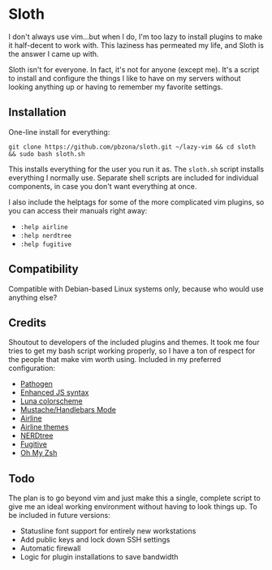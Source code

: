 # Sloth

I don't always use vim...but when I do, I'm too lazy to install plugins to make
it half-decent to work with. This laziness has permeated my life, and Sloth is
the answer I came up with.

Sloth isn't for everyone. In fact, it's not for anyone (except me). It's a script to
install and configure the things I like to have on my servers without looking
anything up or having to remember my favorite settings.
 
## Installation

One-line install for everything:

`git clone https://github.com/pbzona/sloth.git ~/lazy-vim && cd sloth && sudo
bash sloth.sh`

This installs everything for the user you run it as. The `sloth.sh` script
installs everything I normally use. Separate shell scripts are included for
individual components, in case you don't want everything at once.

I also include the helptags for some of the more complicated vim plugins, so you can
access their manuals right away:

- `:help airline`
- `:help nerdtree`
- `:help fugitive`

## Compatibility

Compatible with Debian-based Linux systems only, because who would
use anything else?

## Credits  

Shoutout to developers of the included plugins and themes. It took me four
tries to get my bash script working properly, so I have a ton of respect for
the people that make vim worth using. Included in my preferred configuration:

- [Pathogen](https://github.com/tpope/vim-pathogen)
- [Enhanced JS syntax](https://github.com/pangloss/vim-javascript)
- [Luna colorscheme](https://github.com/notpratheek/vim-luna)
- [Mustache/Handlebars Mode](https://github.com/mustache/vim-mustache-handlebars)
- [Airline](https://github.com/vim-airline/vim-airline)
- [Airline themes](https://github.com/vim-airline/vim-airline-themes)
- [NERDtree](https://github.com/scrooloose/nerdtree)
- [Fugitive](https://github.com/tpope/vim-fugitive)
- [Oh My Zsh](https://github.com/robbyrussell/oh-my-zsh)

## Todo

The plan is to go beyond vim and just make this a single, complete script to give me an
ideal working environment without having to look things up. To be included in
future versions:

- Statusline font support for entirely new workstations
- Add public keys and lock down SSH settings
- Automatic firewall
- Logic for plugin installations to save bandwidth
